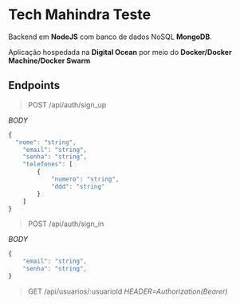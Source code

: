 # Tech Mahindra Teste

Backend em **NodeJS** com banco de dados NoSQL **MongoDB**.

Aplicação hospedada na **Digital Ocean** por meio do **Docker/Docker Machine/Docker Swarm**

## Endpoints

> POST /api/auth/sign_up

_BODY_
```javascript
{
  "nome": "string",
	"email": "string",
	"senha": "string",
	"telefones": [
		{
			"numero": "string",
			"ddd": "string"
		}
	]
}
```

> POST /api/auth/sign_in

_BODY_
```javascript
{
	"email": "string",
	"senha": "string",
}
```

> GET /api/usuarios/:usuarioId
_HEADER=Authorization(Bearer)_
